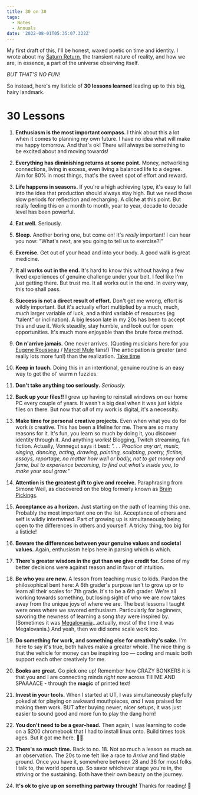 ```yaml
---
title: 30 on 30
tags:
  - Notes
  - Annuals
date: '2022-08-01T05:35:07.322Z'
---
```


My first draft of this, I'll be honest, waxed poetic on time and identity. I wrote about my [Saturn Return](https://en.wikipedia.org/wiki/Saturn_return), the transient nature of reality, and how we are, in essence, a part of the universe observing itself.

_BUT THAT'S NO FUN!_

So instead, here's my listicle of **30 lessons learned** leading up to this big, hairy landmark.

# 30 Lessons

1. **Enthusiasm is the most important compass.** I think about this a lot when it comes to planning my own future. I have no idea what will make me happy tomorrow. And that's ok! There will always be something to be excited about and moving towards!

2. **Everything has diminishing returns at some point.** Money, networking connections, living in excess, even living a balanced life to a degree. Aim for 80% in most things, that's the sweet spot of effort and reward.

3. **Life happens in seasons.** If you're a high achieving type, it's easy to fall into the idea that production should always stay high. But we need those slow periods for reflection and recharging. A cliche at this point. But really feeling this on a month to month, year to year, decade to decade level has been powerful.

4. **Eat well.** Seriously.

5. **Sleep.** Another boring one, but come on! It's _really_ important! I can hear you now: "What's next, are you going to tell us to exercise?!"

6. **Exercise.** Get out of your head and into your body. A good walk is great medicine.

7. **It all works out in the end.** It's hard to know this without having a few lived experiences of genuine challenge under your belt. I feel like I'm _just_ getting there. But trust me. It all works out in the end. In every way, this too shall pass.

8. **Success is not a direct result of effort.** Don't get me wrong, effort is wildly important. But it's actually effort multiplied by a much, much, _much_ larger variable of luck, and a third variable of resources (eg "talent" or inclination). A big lesson late in my 20s has been to accept this and use it. Work steadily, stay humble, and look out for open opportunities. It's much more enjoyable than the brute force method.

9. **On n'arrive jamais.** One never arrives. (Quoting musicians here for you [Eugene Rousseau](http://stevestusek.com/forward-to-rousseau-biography) / [Marcel Mule](https://en.wikipedia.org/wiki/Marcel_Mule) fans!) The anticipation is greater (and really lots more fun!) than the realization. [Take time](https://open.spotify.com/track/3NXOn6Jurm7LXk8P2S3aBj)

10. **Keep in touch.** Doing this in an intentional, genuine routine is an easy way to get the ol' warm n fuzzies.

11. **Don't take anything too seriously.** _Seriously._

12. **Back up your files!!** I grew up having to reinstall windows on our home PC every couple of years. It wasn't a big deal when it was just kidpix files on there. But now that _all_ of my work is digital, it's a necessity.

13. **Make time for personal creative projects.** Even when what you do for work _is_ creative. This has been a lifeline for me. There are so many reasons for it. It's fun, you learn so much by doing it, you discover identity through it. And anything works! Blogging, Twitch streaming, fan fiction. Actually, Vonnegut says it best: _". . . Practice any art, music, singing, dancing, acting, drawing, painting, sculpting, poetry, fiction, essays, reportage, no matter how well or badly, not to get money and fame, but to experience becoming, to find out what's inside you, to make your soul grow."_

14. **Attention is the greatest gift to give and receive.** Paraphrasing from Simone Weil, as discovered on the blog formerly known as [Brain Pickings](https://www.themarginalian.org/2015/08/19/simone-weil-attention-gravity-and-grace/).

15. **Acceptance as a horizon.** Just starting on the path of learning this one. Probably the most important one on the list. Acceptance of others and self is wildly intertwined. Part of growing up is simultaneously being open to the differences in others and yourself. A tricky thing, too big for a listicle!

16. **Beware the differences between your genuine values and societal values.** Again, enthusiasm helps here in parsing which is which.

17. **There's greater wisdom in the gut than we give credit for.** Some of my better decisions were against reason and in favor of intuition.

18. **Be who you are now.** A lesson from teaching music to kids. Pardon the philosophical bent here: A 6th grader's purpose isn't to grow up or to learn all their scales for 7th grade. It's to be a 6th grader. We're all working towards something, but losing sight of who we are _now_ takes away from the unique joys of where we are. The best lessons I taught were ones where we savored enthusiasm. Particularly for beginners, savoring the newness of learning a song _they_ were inspired by. (Sometimes it was [Megalovania](https://www.youtube.com/watch?v=0FCvzsVlXpQ&ab_channel=TobyFox-Topic)...actually, most of the time it was Megalovania.) And yeah, then we did some scale work too.

19. **Do something for work, and something else for creativity's sake.** I'm here to say it's true, both halves make a greater whole. The nice thing is that the vehicle for money can be inspiring too — coding and music both support each other creatively for me.

20. **Books are great.** Go pick one up! Remember how CRAZY BONKERS it is that you and I are connecting minds _right now_ across TIIIIME AND SPAAAACE - through the **magic** of printed text!

21. **Invest in your tools.** When I started at UT, I was simultaneously playfully poked at for playing on awkward mouthpieces, _and_ I was praised for making them work. BUT after buying newer, nicer setups, it was just easier to sound good and more fun to play the dang horn!

22. **You don't need to be a gear-head.** Then again, I was learning to code on a $200 chromebook that I had to install linux onto. Build times took ages. But it got me here. 🤷‍♂️

23. **There's so much time.** Back to no. 18. Not so much a lesson as much as an observation. The 20s to me felt like a race to _Arrive_ and find stable ground. Once you have it, somewhere between 28 and 36 for most folks I talk to, the world opens up. So savor whichever stage you're in, the striving or the sustaining. Both have their own beauty on the journey.

24. **It's ok to give up on something partway through!** Thanks for reading! 👋
